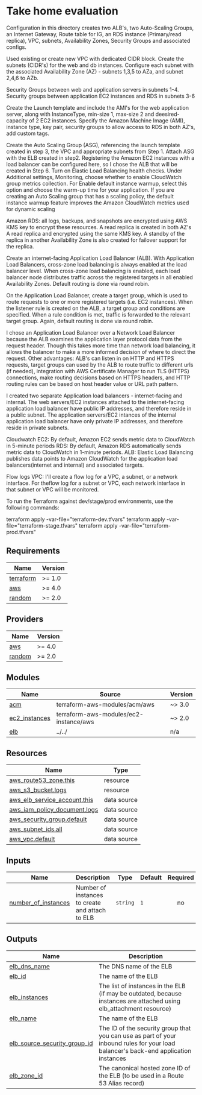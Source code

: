 # Take home evaluation

Configuration in this directory creates two ALB's, two Auto-Scaling Groups, an Internet Gateway, Route table for IG, an RDS instance (Primary/read replica), VPC, subnets, Availability Zones, Security Groups and associated configs.

Used existing or create new VPC with dedicated CIDR block.   Create the subnets (CIDR's) for the web and db instances.  Configure each subnet with the associated Availability Zone (AZ) - subnets 1,3,5 to AZa, and subnet 2,4,6 to AZb.

Security Groups between web and application servers in subnets 1-4.
Security groups between application EC2 instances and RDS in subnets 3-6

Create the Launch template and include the AMI's for the web application server, along with InstanceType, min-size 1, max-size 2 and deesired-capacity of 2 EC2 instances.  Specify the Amazon Machine Image (AMI), instance type, key pair, security groups to allow access to RDS in both AZ's, add custom tags.    

Create the Auto Scaling Group (ASG), referencing the launch template created in step 3, the VPC and appropriate subnets from Step 1.   Attach ASG with the ELB created in step2. Registering the Amazon EC2 instances with a load balancer can be configured here, so I chose the ALB that will be created in Step 6.  Turn on Elastic Load Balancing health checks.  Under Additional settings, Monitoring, choose whether to enable CloudWatch group metrics collection.  For Enable default instance warmup, select this option and choose the warm-up time for your application. If you are creating an Auto Scaling group that has a scaling policy, the default instance warmup feature improves the Amazon CloudWatch metrics used for dynamic scaling
 
Amazon RDS:  all logs, backups, and snapshots are encrypted using AWS KMS key to encrypt these resources.  A read replica is created in both AZ's A read replica and encrypted using the same KMS key. 
A standby of the replica in another Availability Zone is also created for failover support for the replica.

Create an internet-facing Application Load Balancer (ALB). With Application Load Balancers, cross-zone load balancing is always enabled at the load balancer level. When cross-zone load balancing is enabled, each load balancer node distributes traffic across the registered targets in all enabled Availability Zones.  Default routing is done via round robin.
 
On the Application Load Balancer, create a target group, which is used to route requests to one or more registered targets (i.e. EC2 instances). When the listener rule is created on the ALB, a target group and conditions are specified. When a rule condition is met, traffic is forwarded to the relevant target group. Again, default routing is done via round robin.

I chose an Application Load Balancer over a Network Load Balancer because the ALB examines the application layer protocol data from the request header. Though this takes more time than network load balancing, it allows the balancer to make a more informed decision of where to direct the request.   Other advantages:  ALB's can listen in on HTTP and HTTPS requests, target groups can used by the ALB to route traffic to different urls (if needed), integration with AWS Certificate Manager to run TLS (HTTPS) connections, make routing decisions based on HTTPS headers, and HTTP routing rules can be based on host header value or URL path pattern. 
 
I created two separate Application load balancers - internet-facing and internal.  The web servers/EC2 instances attached to the internet-facing application load balancer have public IP addresses, and therefore reside in a public subnet.
The application servers/EC2 intances of the internal application load balancer have only private IP addresses, and therefore reside in private subnets.

Cloudwatch
EC2:  By default, Amazon EC2 sends metric data to CloudWatch in 5-minute periods
RDS:  By default, Amazon RDS automatically sends metric data to CloudWatch in 1-minute periods. 
ALB:  Elastic Load Balancing publishes data points to Amazon CloudWatch for the application load balancers(internet and internal) and associated targets.

Flow logs
VPC:  I'll create a flow log for a VPC, a subnet, or a network interface. For theflow log for a subnet or VPC, each network interface in that subnet or VPC will be monitored.

To run the Terraform against dev/stage/prod environments, use the following commands:

terraform apply -var-file="terraform-dev.tfvars"
terraform apply -var-file="terraform-stage.tfvars"
terraform apply -var-file="terraform-prod.tfvars"



<!-- BEGINNING OF PRE-COMMIT-TERRAFORM DOCS HOOK -->
## Requirements

| Name | Version |
|------|---------|
| <a name="requirement_terraform"></a> [terraform](#requirement\_terraform) | >= 1.0 |
| <a name="requirement_aws"></a> [aws](#requirement\_aws) | >= 4.0 |
| <a name="requirement_random"></a> [random](#requirement\_random) | >= 2.0 |

## Providers

| Name | Version |
|------|---------|
| <a name="provider_aws"></a> [aws](#provider\_aws) | >= 4.0 |
| <a name="provider_random"></a> [random](#provider\_random) | >= 2.0 |

## Modules

| Name | Source | Version |
|------|--------|---------|
| <a name="module_acm"></a> [acm](#module\_acm) | terraform-aws-modules/acm/aws | ~> 3.0 |
| <a name="module_ec2_instances"></a> [ec2\_instances](#module\_ec2\_instances) | terraform-aws-modules/ec2-instance/aws | ~> 2.0 |
| <a name="module_elb"></a> [elb](#module\_elb) | ../../ | n/a |

## Resources

| Name | Type |
|------|------|
| [aws_route53_zone.this](https://registry.terraform.io/providers/hashicorp/aws/latest/docs/resources/route53_zone) | resource |
| [aws_s3_bucket.logs](https://registry.terraform.io/providers/hashicorp/aws/latest/docs/resources/s3_bucket) | resource |
| [aws_elb_service_account.this](https://registry.terraform.io/providers/hashicorp/aws/latest/docs/data-sources/elb_service_account) | data source |
| [aws_iam_policy_document.logs](https://registry.terraform.io/providers/hashicorp/aws/latest/docs/data-sources/iam_policy_document) | data source |
| [aws_security_group.default](https://registry.terraform.io/providers/hashicorp/aws/latest/docs/data-sources/security_group) | data source |
| [aws_subnet_ids.all](https://registry.terraform.io/providers/hashicorp/aws/latest/docs/data-sources/subnet_ids) | data source |
| [aws_vpc.default](https://registry.terraform.io/providers/hashicorp/aws/latest/docs/data-sources/vpc) | data source |

## Inputs

| Name | Description | Type | Default | Required |
|------|-------------|------|---------|:--------:|
| <a name="input_number_of_instances"></a> [number\_of\_instances](#input\_number\_of\_instances) | Number of instances to create and attach to ELB | `string` | `1` | no |

## Outputs

| Name | Description |
|------|-------------|
| <a name="output_elb_dns_name"></a> [elb\_dns\_name](#output\_elb\_dns\_name) | The DNS name of the ELB |
| <a name="output_elb_id"></a> [elb\_id](#output\_elb\_id) | The name of the ELB |
| <a name="output_elb_instances"></a> [elb\_instances](#output\_elb\_instances) | The list of instances in the ELB (if may be outdated, because instances are attached using elb\_attachment resource) |
| <a name="output_elb_name"></a> [elb\_name](#output\_elb\_name) | The name of the ELB |
| <a name="output_elb_source_security_group_id"></a> [elb\_source\_security\_group\_id](#output\_elb\_source\_security\_group\_id) | The ID of the security group that you can use as part of your inbound rules for your load balancer's back-end application instances |
| <a name="output_elb_zone_id"></a> [elb\_zone\_id](#output\_elb\_zone\_id) | The canonical hosted zone ID of the ELB (to be used in a Route 53 Alias record) |
<!-- END OF PRE-COMMIT-TERRAFORM DOCS HOOK -->
